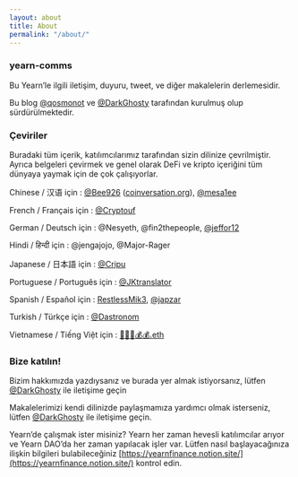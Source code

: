 ```yaml
---
layout: about
title: About
permalink: "/about/"
---
```


### yearn-comms

Bu Yearn’le ilgili iletişim, duyuru, tweet, ve diğer makalelerin derlemesidir.

Bu blog [@qosmonot](https://twitter.com/qosmonot) ve [@DarkGhosty](https://t.me/DarkGhosty) tarafından kurulmuş olup sürdürülmektedir.

### Çeviriler

Buradaki tüm içerik, katılımcılarımız tarafından sizin dilinize çevrilmiştir. Ayrıca belgeleri çevirmek ve genel olarak DeFi ve kripto içeriğini tüm dünyaya yaymak için de çok çalışıyorlar.

Chinese / 汉语 için : [@Bee926](https://twitter.com/bee_926) ([coinversation.org](http://coinversation.org/)), [@mesa1ee](https://twitter.com/mesa1ee)

French / Français için : [@Cryptouf](https://twitter.com/cryptouf)

German / Deutsch için : @Nesyeth, @fin2thepeople, [@jeffor12](https://twitter.com/jeff84431381)

Hindi / हिन्दी için : @jengajojo, @Major-Rager

Japanese / 日本語 için : [@Cripu](https://twitter.com/CRYPTANNEWS)

Portuguese / Português için : [@JKtranslator](https://twitter.com/jameskbh)

Spanish / Español için : [RestlessMik3](https://twitter.com/margjr84), [@japzar](https://twitter.com/OraculumEth)

Turkish / Türkçe için : [@Dastronom](https://twitter.com/Dastronomm)

Vietnamese / Tiếng Việt için : [🤖💵💵💰💰.eth](https://y.at/robot.banknote.banknote.money-bag.money-bag)

### Bize katılın!

Bizim hakkımızda yazdıysanız ve burada yer almak istiyorsanız, lütfen [@DarkGhosty](https://t.me/DarkGhosty) ile iletişime geçin

Makalelerimizi kendi dilinizde paylaşmamıza yardımcı olmak isterseniz, lütfen [@DarkGhosty](https://t.me/DarkGhosty) ile iletişime geçin.

Yearn’de çalışmak ister misiniz? Yearn her zaman hevesli katılımcılar arıyor ve Yearn DAO’da her zaman yapılacak işler var. Lütfen nasıl başlayacağınıza ilişkin bilgileri bulabileceğiniz [https://yearnfinance.notion.site/](https://yearnfinance.notion.site/) kontrol edin.
